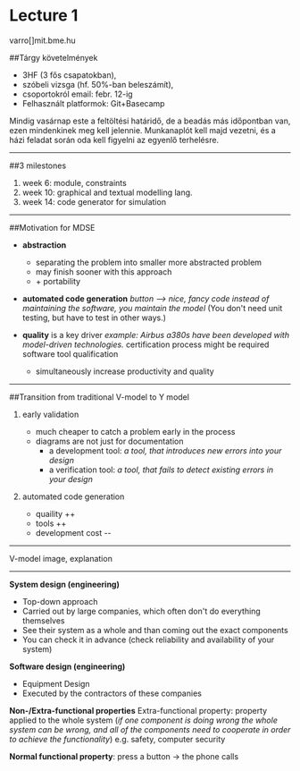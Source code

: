 # Lecture 1

varro[]mit.bme.hu

##Tárgy követelmények

 - 3HF (3 fős csapatokban),
 - szóbeli vizsga (hf. 50%-ban beleszámít),
 - csoportokról email: febr. 12-ig
 - Felhasznált platformok: Git+Basecamp

Mindig vasárnap este a feltöltési határidő, de a beadás más időpontban van, ezen mindenkinek meg kell jelennie. Munkanaplót kell majd vezetni, és a házi feladat során oda kell figyelni az egyenlő terhelésre.

--------------------------------------

##3 milestones

 1. week 6: module, constraints
 2. week 10: graphical and textual modelling lang.
 3. week 14: code generator for simulation

--------------------------------------

##Motivation for MDSE

- **abstraction**
	- separating the problem into smaller more abstracted problem
	- may finish sooner with this approach
	- \+ portability

- **automated code generation**
	*button --> nice, fancy code instead of maintaining the software, you maintain the model*
	(You don't need unit testing, but have to test in other ways.)
- **quality** is a key driver
	*example: Airbus a380s have been developed with model-driven technologies.*
	certification process might be required
	software tool qualification
	- simultaneously increase productivity and quality 

-----

##Transition from traditional V-model to Y model
1. early validation
	- much cheaper to catch a problem early in the process
	- diagrams are not just for documentation
		- a development tool: *a tool, that introduces new errors into your design*
		- a verification tool: *a tool, that fails to detect existing errors in your design*

2. automated code generation
	- quaility ++
	- tools ++
	- development cost \-\-

------

V-model image, explanation

------

**System design (engineering)**
- Top-down approach
- Carried out by large companies, which often don't do everything themselves
- See their system as a whole and than coming out the exact components
- You can check it in advance (check reliability and availability of your system)

**Software design (engineering)**
- Equipment Design
- Executed by the contractors of these companies

**Non-/Extra-functional properties**
Extra-functional property: property applied to the whole system (*if one component is doing wrong the whole system can be wrong, and all of the components need to cooperate in order to achieve the functionality*) e.g. safety, computer security

**Normal functional property**: press a button -> the phone calls
